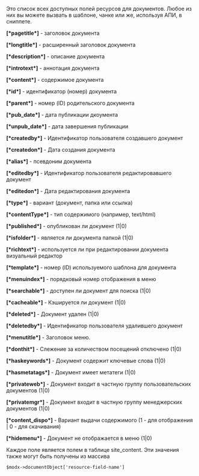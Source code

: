 Это список всех доступных полей ресурсов для документов. Любое из них вы можете вызвать в шаблоне, чанке или же, используя АПИ, в сниппете.

**[\*pagetitle\*]** - заголовок документа

**[\*longtitle\*]** - расширенный заголовок документа

**[\*description\*]** - описание документа

**[\*introtext\*]** - аннотация документа

**[\*content\*]** - содержимое документа

**[\*id\*]** - идентификатор (номер) документа

**[\*parent\*]** - номер (ID) родительского документа

**[\*pub_date\*]** - дата публикации дкоумента

**[\*unpub_date\*]** - дата завершения публикации

**[\*createdby\*]** - Идентификатор пользователя создавшего документ

**[\*createdon\*]** - Дата создания документа

**[\*alias\*]** - псевдоним документа

**[\*editedby\*]** - Идентификатор пользователя редактировавшего документ

**[\*editedon\*]** - Дата редактирования документа

**[\*type\*]** - вариант (документ, папка или ссылка)

**[\*contentType\*]** - тип содержимого (например, text/html)

**[\*published\*]** - опубликован ли документ (1|0)

**[\*isfolder\*]** - является ли документа папкой (1|0)

**[\*richtext\*]** - используется ли при редактировании документа визуальный редактор

**[\*template\*]** - номер (ID) используемого шаблона для документа

**[\*menuindex\*]** - порядковый номер отображения в меню

**[\*searchable\*]** - доступен ли документ для поиска (1|0)

**[\*cacheable\*]** - Кэшируется ли документ (1|0)

**[\*deleted\*]** - Документ удален (1|0)

**[\*deletedby\*]** - Идентификатор пользователя удалившего документ

**[\*menutitle\*]** - Заголовок меню.

**[\*donthit\*]** - Слежение за количеством посещений отключено (1|0)

**[\*haskeywords\*]** - Документ содержит ключевые слова (1|0)

**[\*hasmetatags\*]** - Документ имеет метатеги (1|0)

**[\*privateweb\*]** - Документ входит в частную группу пользовательских документов (1|0)

**[\*privatemgr\*]** - Документ входит в частную группу менеджерских документов (1|0)

**[\*content_dispo\*]** - Вариант выдачи содержимого (1 - для отображения | 0 - для скачивания)

**[\*hidemenu\*]** - Документ не отображается в меню (1|0)


Каждое поле является полем в таблице site_content. Эти значения также могут быть получены из массива

```
$modx->documentObject['resource-field-name']
```

